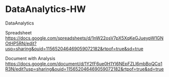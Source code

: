 # DataAnalytics-HW
DataAnalytics

Spreadsheet
https://docs.google.com/spreadsheets/d/1nW22osV7pX5XqKeGJueypW1GNOtHP5RN/edit?usp=sharing&ouid=115652046469059072182&rtpof=true&sd=true

Document with Analysis
https://docs.google.com/document/d/1Y2fF6ue0H1Yl6NEpFZLl6mbBoQCq1R3N/edit?usp=sharing&ouid=115652046469059072182&rtpof=true&sd=true
